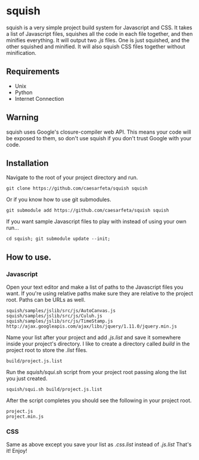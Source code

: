 # squish
squish is a very simple project build system for Javascript and CSS.
It takes a list of Javascript files, squishes all the code in each file together, and then minifies everything.
It will output two *.js* files.  One is just squished, and the other squished and minified.
It will also squish CSS files together without minification.

## Requirements
* Unix
* Python
* Internet Connection

## Warning
squish uses Google's closure-compiler web API.
This means your code will be exposed to them,
so don't use squish if you don't trust Google with your code.

## Installation
Navigate to the root of your project directory and run.

	git clone https://github.com/caesarfeta/squish squish

Or if you know how to use git submodules.

	git submodule add https://github.com/caesarfeta/squish squish

If you want sample Javascript files to play with instead of using your own run...

	cd squish; git submodule update --init;

## How to use.
### Javascript
Open your text editor and make a list of paths to the Javascript files you want.
If you're using relative paths make sure they are relative to the project root.
Paths can be URLs as well.

	squish/samples/jslib/src/js/AutoCanvas.js
	squish/samples/jslib/src/js/Culuh.js
	squish/samples/jslib/src/js/TimeStamp.js
	http://ajax.googleapis.com/ajax/libs/jquery/1.11.0/jquery.min.js

Name your list after your project and add *.js.list* and save it somewhere inside your project's directory.
I like to create a directory called *build* in the project root to store the *.list* files.

	build/project.js.list

Run the *squish/squi.sh* script from your project root passing along the list you just created.

	squish/squi.sh build/project.js.list

After the script completes you should see the following in your project root.

	project.js
	project.min.js

### CSS
Same as above except you save your list as *.css.list* instead of *.js.list*
That's it! Enjoy!